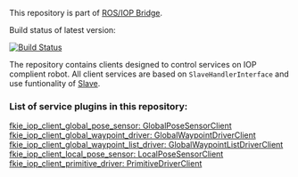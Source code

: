 This repository is part of [ROS/IOP Bridge](https://github.com/fkie/iop_core/blob/master/README.md).

Build status of latest version:

[![Build Status](https://travis-ci.org/fkie/iop_jaus_mobility_clients.svg?branch=master)](https://travis-ci.org/fkie/iop_jaus_mobility_clients)

The repository contains clients designed to control services on IOP complient robot. All client services are based on ```SlaveHandlerInterface``` and use funtionality of [Slave](https://github.com/fkie/iop_core/blob/master/fkie_iop_ocu_slavelib/README.md).  

### List of service plugins in this repository:

[fkie_iop_client_global_pose_sensor: GlobalPoseSensorClient](fkie_iop_client_global_pose_sensor/README.md)  
[fkie_iop_client_global_waypoint_driver: GlobalWaypointDriverClient](fkie_iop_client_global_waypoint_driver/README.md)  
[fkie_iop_client_global_waypoint_list_driver: GlobalWaypointListDriverClient](fkie_iop_client_global_waypoint_list_driver/README.md)  
[fkie_iop_client_local_pose_sensor: LocalPoseSensorClient](fkie_iop_client_local_pose_sensor/README.md)  
[fkie_iop_client_primitive_driver: PrimitiveDriverClient](fkie_iop_client_primitive_driver/README.md)










